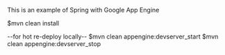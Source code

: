 This is an example of Spring with Google App Engine

$mvn clean install

--for hot re-deploy locally--
$mvn clean appengine:devserver_start
$mvn clean appengine:devserver_stop
